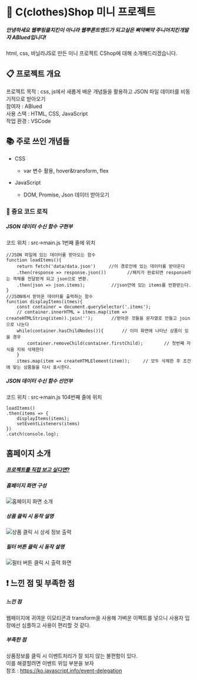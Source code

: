 # :shirt: C(clothes)Shop 미니 프로젝트

##### 안녕하세요 웹뿌링클치킨이 아니라 웹뿌론트엔드가 되고싶은 삐약삐약 주니어치킨개발자 ABlued입니다!

html, css, 바닐라JS로 만든 미니 프로젝트 CShop에 대해 소개해드리겠습니다.

:clipboard: 프로젝트 개요
---

프로젝트 목적 : css, js에서 새롭게 배운 개념들을 활용하고 JSON 파일 데이터를 비동기적으로 받아오기  
참여자 : ABlued  
사용 스택 : HTML, CSS, JavaScript  
작업 환경 : VSCode  
  
    
:books: 주로 쓰인 개념들 
---

+ CSS
    + var 변수 활용, hover&transform, flex

+ JavaScript
    + DOM, Promise, Json 데이터 받아오기




### :page_with_curl: 중요 코드 로직

##### JSON 데이터 수신 함수 구현부
코드 위치 : src->main.js 1번째 줄에 위치
```
//JSON 파일에 있는 데이터를 받아오는 함수
function loadItems(){
    return fetch('data/data.json')     //이 경로안에 있는 데이터를 받아온다
    .then(response => response.json())        //패치가 완료되면 response라는 객체를 전달받게 되고 json으로 변환.
    .then(json => json.items);          //json안에 있는 items를 반환받는다.
}
//JSON에서 받아온 데이터를 출력하는 함수
function displayItems(itmes){
    const container = document.querySelector('.items');
    // container.innerHTML = itmes.map(item => createHTMLString(item)).join('');       //받아온 것들을 문자열로 만들고 join으로 나눈다
    while(container.hasChildNodes()){       // 이미 화면에 나타난 상품이 있을 경우
        container.removeChild(container.firstChild);        // 첫번째 자식을 지워 삭제한다
    }
    itmes.map(item => createHTMLElement(item));     // 모두 삭제한 후 조건에 맞는 상품들을 다시 표시한다.

```
##### JSON 데이터 수신 함수 선언부
코드 위치 : src->main.js 104번째 줄에 위치
```
loadItems()
.then(items => {
    displayItems(items);
    setEventListeners(items)
})
.catch(console.log);
```
  
홈페이지 소개
---

##### [프로젝트를 직접 보고 싶다면?](https://ablued.github.io/CShop/)
##### 홈페이지 화면 구성
![홈페이지 화면 소개](https://user-images.githubusercontent.com/53801395/111626763-b8cab700-8831-11eb-8517-35fa23013038.jpg)

##### 상품 클릭 시 동작 설명
![상품 클릭 시 상세 정보 출력](https://user-images.githubusercontent.com/53801395/111633294-ac962800-8838-11eb-9b52-ee612c798ab8.jpg)

##### 필터 버튼 클릭 시 동작 설명
![필터 버튼 클릭 시 출력 화면](https://user-images.githubusercontent.com/53801395/111628961-211a9800-8834-11eb-9d1d-a75d73396bad.jpg)


:exclamation: 느낀 점 및 부족한 점
---

##### 느낀 점
웹페이지에 귀여운 이모티콘과 transform을 사용해 가벼운 이펙트를 넣으니 사용자 입장에선 심플하고 사용이 편리할 것 같다.

##### 부족한 점
상품정보를 클릭 시 이벤트처리가 잘 되지 않는 불편함이 있다.  
이를 해결할려면 이벤트 위임 부분을 보자  
참조 : https://ko.javascript.info/event-delegation  
